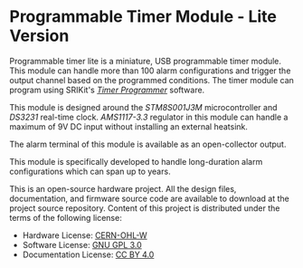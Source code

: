 # Programmable Timer Module - Lite Version

Programmable timer lite is a miniature, USB programmable timer module. This module can handle more than 100 alarm configurations and trigger the output channel based on the programmed conditions. The timer module can program using SRIKit's [*Timer Programmer*](https://github.com/srikit/timer-controller) software. 

This module is designed around the *STM8S001J3M* microcontroller and *DS3231* real-time clock. *AMS1117-3.3* regulator in this module can handle a maximum of 9V DC input without installing an external heatsink. 

The alarm terminal of this module is available as an open-collector output. 

This module is specifically developed to handle long-duration alarm configurations which can span up to years. 

This is an open-source hardware project. All the design files, documentation, and firmware source code are available to download at the project source repository. Content of this project is distributed under the terms of the following license:

- Hardware License: [CERN-OHL-W](https://opensource.org/CERN-OHL-W)
- Software License: [GNU GPL 3.0](https://github.com/srikit/prog-timer-lite/blob/main/LICENSE)
- Documentation License: [CC BY 4.0](https://creativecommons.org/licenses/by/4.0)

